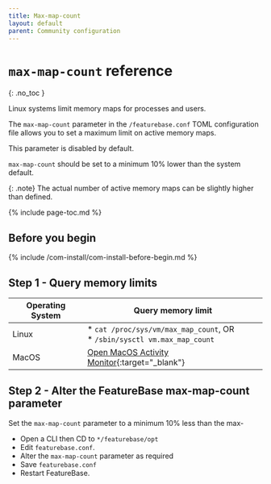 ```yaml
---
title: Max-map-count
layout: default
parent: Community configuration
---
```


# `max-map-count` reference
{: .no_toc }

Linux systems limit memory maps for processes and users.

The `max-map-count` parameter in the `/featurebase.conf` TOML configuration file allows you to set a maximum limit on active memory maps.

This parameter is disabled by default.

`max-map-count` should be set to a minimum 10% lower than the system default.

{: .note}
The actual number of active memory maps can be slightly higher than defined.

{% include page-toc.md %}

## Before you begin

{% include /com-install/com-install-before-begin.md %}

## Step 1 - Query memory limits

| Operating System | Query memory limit |
|---|---|
| Linux | * `cat /proc/sys/vm/max_map_count`, OR<br/>* `/sbin/sysctl vm.max_map_count` |
| MacOS | [Open MacOS Activity Monitor](https://support.apple.com/en-au/guide/activity-monitor/actmntr1001/mac){:target="_blank"} |

## Step 2 - Alter the FeatureBase max-map-count parameter

Set the `max-map-count` parameter to a minimum 10% less than the max-

* Open a CLI then CD to `*/featurebase/opt`
* Edit `featurebase.conf`.
* Alter the `max-map-count` parameter as required
* Save `featurebase.conf`
* Restart FeatureBase.
